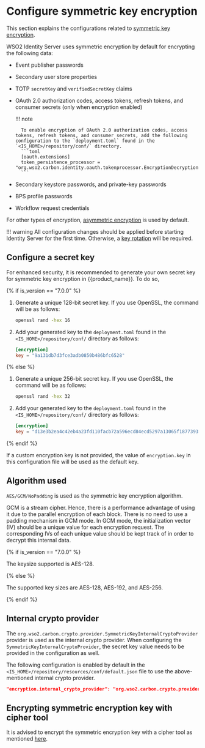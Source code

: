 # Configure symmetric key encryption

This section explains the configurations related to [symmetric key encryption]({{base_path}}/deploy/security/symmetric-encryption).

WSO2 Identity Server uses symmetric encryption by default for encrypting the following data:

- Event publisher passwords
- Secondary user store properties
- TOTP `secretKey` and `verifiedSecretKey` claims
- OAuth 2.0 authorization codes, access tokens, refresh tokens, and consumer secrets (only when encryption enabled)
    
    !!! note
    
        To enable encryption of OAuth 2.0 authorization codes, access tokens, refresh tokens, and consumer secrets, add the following configuration to the `deployment.toml` found in the `<IS_HOME>/repository/conf/` directory.
        ```toml
        [oauth.extensions]
        token_persistence_processor = "org.wso2.carbon.identity.oauth.tokenprocessor.EncryptionDecryptionPersistenceProcessor" 
        ```

- Secondary keystore passwords, and private-key passwords
- BPS profile passwords
- Workflow request credentials

For other types of encryption, [asymmetric encryption]({{base_path}}/deploy/security/asymmetric-encryption) is used by default.


!!! warning
    All configuration changes should be applied before starting Identity Server for the first time. Otherwise, a [key rotation]({{base_path}}/deploy/security/symmetric-encryption/blue-green-data-encryption-keyrotation) will be required.

## Configure a secret key

For enhanced security, it is recommended to generate your own secret key for symmetric key encryption in {{product_name}}. To do so,

{% if is_version == "7.0.0" %}

1. Generate a unique 128-bit secret key. If you use OpenSSL, the command will be as follows:

    ```bash
    openssl rand -hex 16
    ```

2. Add your generated key to the `deployment.toml` found in the `<IS_HOME>/repository/conf/` directory as follows:

    ```toml
    [encryption]
    key = "9a131db7d3fce3adb0850b486bfc6528"
    ```  

{% else %}

1. Generate a unique 256-bit secret key. If you use OpenSSL, the command will be as follows:

    ```bash
    openssl rand -hex 32
    ```

2. Add your generated key to the `deployment.toml` found in the `<IS_HOME>/repository/conf/` directory as follows:

    ```toml
    [encryption]
    key = "d13e3b2ea4c42eb4a23fd110facb72a596ecd84ecd5297a13065f1877393eccf"
    ```  

{% endif %}

If a custom encryption key is not provided, the value of `encryption.key` in this configuration file will be used as the default key.

## Algorithm used

`AES/GCM/NoPadding` is used as the symmetric key encryption algorithm.

GCM is a stream cipher. Hence, there is a performance advantage of using it due to the parallel encryption of each block. There is no need to use a padding mechanism in GCM mode. In GCM mode, the initialization vector (IV) should be a unique value for each encryption request. The corresponding IVs of each unique value should be kept track of in order to decrypt this internal data. 

{% if is_version == "7.0.0" %}

The keysize supported is AES-128. 

{% else %}

The supported key sizes are AES-128, AES-192, and AES-256. 

{% endif %}

## Internal crypto provider

The `org.wso2.carbon.crypto.provider.SymmetricKeyInternalCryptoProvider` provider is used as the internal crypto provider. When configuring the `SymmetricKeyInternalCryptoProvider`, the secret key value needs to be provided in the configuration as well. 

The following configuration is enabled by default in the `<IS_HOME>/repository/resources/conf/default.json` file to use the above-mentioned internal crypto provider.

```json
"encryption.internal_crypto_provider": "org.wso2.carbon.crypto.provider.SymmetricKeyInternalCryptoProvider"
```

## Encrypting symmetric encryption key with cipher tool

It is advised to encrypt the symmetric encryption key with a cipher tool as mentioned [here]({{base_path}}/deploy/security/encrypt-passwords-with-cipher-tool).
